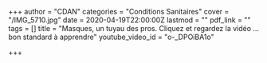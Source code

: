 +++
author = "CDAN"
categories = "Conditions Sanitaires"
cover = "/IMG_5710.jpg"
date = 2020-04-19T22:00:00Z
lastmod = ""
pdf_link = ""
tags = []
title = "Masques, un tuyau des pros. Cliquez et regardez la vidéo ... bon standard à apprendre"
youtube_video_id = "o-_DPOiBA1o"

+++

